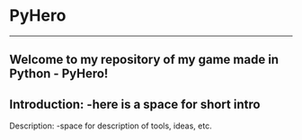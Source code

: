 # PyHero
---
Welcome to my repository of my game made in Python - PyHero!
---
Introduction:
-here is a space for short intro
---
Description:
-space for description of tools, ideas, etc.
